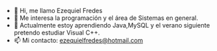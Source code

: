 - 👋 Hi, me llamo Ezequiel Fredes
- 👀 Me interesa la programación y el área de Sistemas en general.
- 🌱 Actualmente estoy aprendiendo Java,MySQL y el verano siguiente pretendo estudiar Visual C++.
- 📫 Mi contacto: ezequielfredes@hotmail.com 

<!---
ginzzzo/ginzzzo is a ✨ special ✨ repository because its `README.md` (this file) appears on your GitHub profile.
You can click the Preview link to take a look at your changes.
--->
